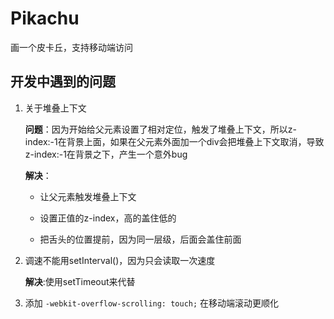 # Pikachu

画一个皮卡丘，支持移动端访问

## 开发中遇到的问题

1. 关于堆叠上下文

   **问题**：因为开始给父元素设置了相对定位，触发了堆叠上下文，所以z-index:-1在背景上面，如果在父元素外面加一个div会把堆叠上下文取消，导致z-index:-1在背景之下，产生一个意外bug

   **解决**：

   - 让父元素触发堆叠上下文

   - 设置正值的z-index，高的盖住低的

   - 把舌头的位置提前，因为同一层级，后面会盖住前面

2. 调速不能用setInterval()，因为只会读取一次速度

   **解决**:使用setTimeout来代替

3. 添加 `-webkit-overflow-scrolling: touch;` 在移动端滚动更顺化
